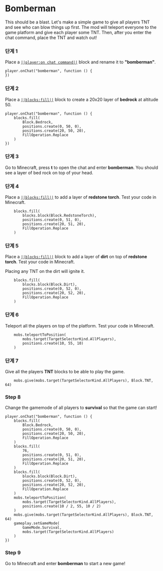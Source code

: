 # Bomberman

This should be a blast. Let's make a simple game to give all players TNT and see who can blow things up first. The mod will teleport everyone to the game platform and give each player some TNT. Then, after you enter the chat command, place the TNT and watch out!

### 단계 1

Place a [`||player:on chat command||`](/reference/player/on-chat-command) block and rename it to **"bomberman"**.

```block
player.onChat("bomberman", function () {
})
```

### 단계 2

Place a [`||blocks:fill||`](/reference/blocks/fill) block to create a 20x20 layer of **bedrock** at altitude 50.

```block
player.onChat("bomberman", function () {
    blocks.fill(
        Block.Bedrock,
        positions.create(0, 50, 0),
        positions.create(20, 50, 20),
        FillOperation.Replace
    )
})
```

### 단계 3

Go to Minecraft, press **t** to open the chat and enter **bomberman**. You should see a layer of bed rock on top of your head.

### 단계 4

Place a [`||blocks:fill||`](/reference/blocks/fill) to add a layer of **redstone torch**. Test your code in Minecraft.

```block
    blocks.fill(
        blocks.block(Block.RedstoneTorch),
        positions.create(0, 51, 0),
        positions.create(20, 51, 20),
        FillOperation.Replace
    )
```

### 단계 5

Place a [`||blocks:fill||`](/reference/blcoks/fill) block to add a layer of **dirt** on top of **redstone torch**. Test your code in Minecraft.

Placing any TNT on the dirt will ignite it.

```block
    blocks.fill(
        blocks.block(Block.Dirt),
        positions.create(0, 52, 0),
        positions.create(20, 52, 20),
        FillOperation.Replace
    )
```

### 단계 6

Teleport all the players on top of the platform. Test your code in Minecraft.

```block
    mobs.teleportToPosition(
        mobs.target(TargetSelectorKind.AllPlayers),
        positions.create(10, 55, 10)
    )
```

### 단계 7

Give all the players **TNT** blocks to be able to play the game.

```block
    mobs.give(mobs.target(TargetSelectorKind.AllPlayers), Block.TNT, 64)
```

### Step 8

Change the gamemode of all players to **survival** so that the game can start!

```blocks
player.onChat("bomberman", function () {
    blocks.fill(
        Block.Bedrock,
        positions.create(0, 50, 0),
        positions.create(20, 50, 20),
        FillOperation.Replace
    )
    blocks.fill(
        76,
        positions.create(0, 51, 0),
        positions.create(20, 51, 20),
        FillOperation.Replace
    )
    blocks.fill(
        blocks.block(Block.Dirt),
        positions.create(0, 52, 0),
        positions.create(20, 52, 20),
        FillOperation.Replace
    )
    mobs.teleportToPosition(
        mobs.target(TargetSelectorKind.AllPlayers),
        positions.create(10 / 2, 55, 10 / 2)
    )
    mobs.give(mobs.target(TargetSelectorKind.AllPlayers), Block.TNT, 64)
    gameplay.setGameMode(
        GameMode.Survival,
        mobs.target(TargetSelectorKind.AllPlayers)
    )
})
```

### Step 9

Go to Minecraft and enter **bomberman** to start a new game!
